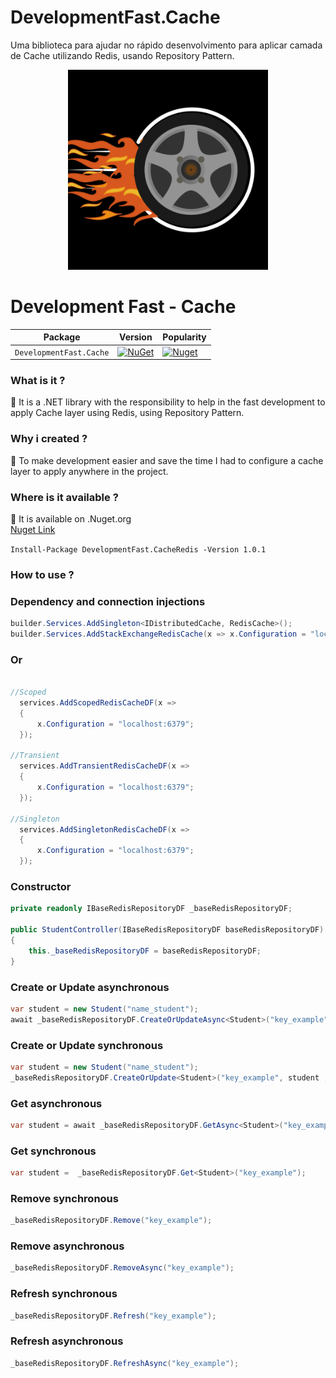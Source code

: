 # DevelopmentFast.Cache
Uma biblioteca para ajudar no rápido desenvolvimento para aplicar camada de Cache utilizando Redis, usando Repository Pattern.

<p align="center">
  <img src="https://github.com/ABNERMATHEUS/DevelopmentFast.Cache/blob/master/Logo.svg" width="320" alt="Logo" /></a>
</p>

# Development Fast - Cache


| Package |  Version | Popularity |
| ------- | ----- | ----- |
| `DevelopmentFast.Cache` | [![NuGet](https://img.shields.io/nuget/v/DevelopmentFast.CacheRedis.svg)](https://www.nuget.org/packages/DevelopmentFast.CacheRedis) | [![Nuget](https://img.shields.io/nuget/dt/DevelopmentFast.CacheRedis.svg)](https://www.nuget.org/packages/DevelopmentFast.CacheRedis) |

### What is it ?

<aside>
📌 It is a .NET library with the responsibility to help in the fast development to apply Cache layer using Redis, using Repository Pattern.
</aside>

### Why i created ?

<aside>
📌 To make development easier and save the time I had to configure a cache layer to apply anywhere in the project.

</aside>

### Where is it available ?

<aside>
📌 It is available on .Nuget.org
  
  <br/>
  <a href="https://www.nuget.org/packages/DevelopmentFast.CacheRedis">Nuget Link</a>
    <br/>
  
  `Install-Package DevelopmentFast.CacheRedis -Version 1.0.1`
  
</aside>


### How to use ?


### Dependency and connection injections

```csharp
builder.Services.AddSingleton<IDistributedCache, RedisCache>();
builder.Services.AddStackExchangeRedisCache(x => x.Configuration = "localhost:6379");
```
### Or
```csharp

//Scoped
  services.AddScopedRedisCacheDF(x =>
  {
      x.Configuration = "localhost:6379";
  });

//Transient
  services.AddTransientRedisCacheDF(x =>
  {
      x.Configuration = "localhost:6379";
  });

//Singleton
  services.AddSingletonRedisCacheDF(x =>
  {
      x.Configuration = "localhost:6379";
  });
```


### Constructor

```csharp
private readonly IBaseRedisRepositoryDF _baseRedisRepositoryDF;

public StudentController(IBaseRedisRepositoryDF baseRedisRepositoryDF)
{
    this._baseRedisRepositoryDF = baseRedisRepositoryDF;
}
```

### Create or Update asynchronous

```csharp
var student = new Student("name_student");
await _baseRedisRepositoryDF.CreateOrUpdateAsync<Student>("key_example", student , TimeSpan.FromMinutes(1));
```

### Create or Update synchronous

```csharp
var student = new Student("name_student");
_baseRedisRepositoryDF.CreateOrUpdate<Student>("key_example", student , TimeSpan.FromMinutes(1));
```

### Get asynchronous

```csharp
var student = await _baseRedisRepositoryDF.GetAsync<Student>("key_example");
```

### Get synchronous

```csharp
var student =  _baseRedisRepositoryDF.Get<Student>("key_example");
```

### Remove synchronous

```csharp
_baseRedisRepositoryDF.Remove("key_example");
```

### Remove asynchronous

```csharp
_baseRedisRepositoryDF.RemoveAsync("key_example");
```


### Refresh synchronous

```csharp
_baseRedisRepositoryDF.Refresh("key_example");
```

### Refresh asynchronous

```csharp
_baseRedisRepositoryDF.RefreshAsync("key_example");
```
